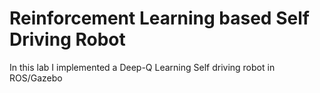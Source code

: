# Reinforcement Learning based Self Driving Robot

In this lab I implemented a Deep-Q Learning Self driving robot in ROS/Gazebo
